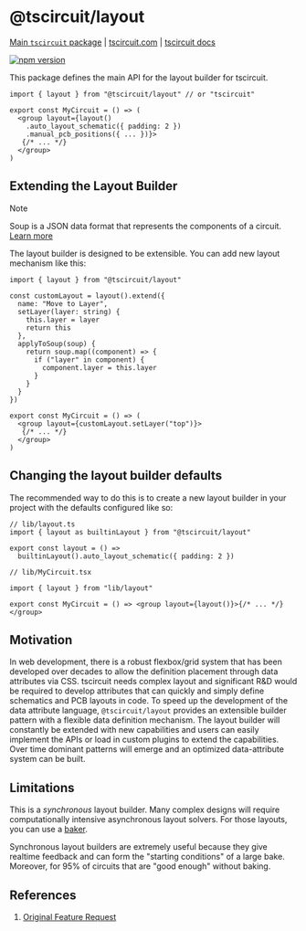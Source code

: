 # @tscircuit/layout

[Main `tscircuit` package](https://github.com/tscircuit/tscircuit) | [tscircuit.com](https://tscircuit.com) | [tscircuit docs](https://docs.tscircuit.com/)

[![npm version](https://badge.fury.io/js/@tscircuit/layout.svg)](https://www.npmjs.com/package/@tscircuit/layout)

This package defines the main API for the layout builder for tscircuit.

```tsx
import { layout } from "@tscircuit/layout" // or "tscircuit"

export const MyCircuit = () => (
  <group layout={layout()
    .auto_layout_schematic({ padding: 2 })
    .manual_pcb_positions({ ... })}>
   {/* ... */}
  </group>
)
```

## Extending the Layout Builder

> [!NOTE]
> Soup is a JSON data format that represents the components of a circuit. [Learn more](https://docs.tscircuit.com/api-reference/advanced/soup)

The layout builder is designed to be extensible. You can add new layout mechanism
like this:

```tsx
import { layout } from "@tscircuit/layout"

const customLayout = layout().extend({
  name: "Move to Layer",
  setLayer(layer: string) {
    this.layer = layer
    return this
  },
  applyToSoup(soup) {
    return soup.map((component) => {
      if ("layer" in component) {
        component.layer = this.layer
      }
    }
  }
})

export const MyCircuit = () => (
  <group layout={customLayout.setLayer("top")}>
   {/* ... */}
  </group>
)

```

## Changing the layout builder defaults

The recommended way to do this is to create a new layout builder in your project
with the defaults configured like so:

```tsx
// lib/layout.ts
import { layout as builtinLayout } from "@tscircuit/layout"

export const layout = () =>
  builtinLayout().auto_layout_schematic({ padding: 2 })
```

```tsx
// lib/MyCircuit.tsx

import { layout } from "lib/layout"

export const MyCircuit = () => <group layout={layout()}>{/* ... */}</group>
```

## Motivation

In web development, there is a robust flexbox/grid system that has been developed
over decades to allow the definition placement through data attributes via CSS.
tscircuit needs complex layout and significant R&D would be required to develop
attributes that can quickly and simply define schematics and PCB layouts in code.
To speed up the development of the data attribute language, `@tscircuit/layout`
provides an extensible builder pattern with a flexible data definition mechanism.
The layout builder will constantly be extended with new capabilities and users
can easily implement the APIs or load in custom plugins to extend the capabilities.
Over time dominant patterns will emerge and an optimized data-attribute system
can be built.

## Limitations

This is a _synchronous_ layout builder. Many complex designs will require
computationally intensive asynchronous layout solvers. For those layouts, you
can use a [baker](https://github.com/tscircuit/tscircuit/issues/108).

Synchronous layout builders are extremely useful because they give realtime
feedback and can form the "starting conditions" of a large bake. Moreover, for
95% of circuits that are "good enough" without baking.

## References

1. [Original Feature Request](https://github.com/tscircuit/tscircuit/issues/107)
